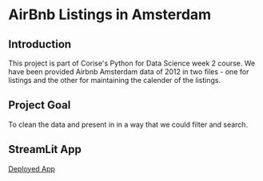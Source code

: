 # AirBnb Listings in Amsterdam

## Introduction

This project is part of Corise's Python for Data Science week 2 course. We have been provided Airbnb Amsterdam data of 2012 in two files - one for listings and the other for maintaining the calender of the listings.

## Project Goal

To clean the data and present in in a way that we could filter and search.

## StreamLit App

[Deployed App]()
